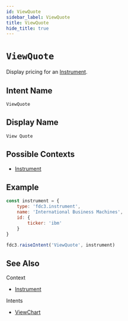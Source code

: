 ```yaml
---
id: ViewQuote
sidebar_label: ViewQuote
title: ViewQuote
hide_title: true
---
```

# `ViewQuote`

Display pricing for an [Instrument](../../context/ref/Instrument).

## Intent Name

`ViewQuote`

## Display Name

`View Quote`

## Possible Contexts

- [Instrument](../../context/ref/Instrument)

## Example

```js
const instrument = {
    type: 'fdc3.instrument',
    name: 'International Business Machines',
    id: {
        ticker: 'ibm'
    }
}

fdc3.raiseIntent('ViewQuote', instrument)
```

## See Also

Context

- [Instrument](../../context/ref/Instrument)

Intents

- [ViewChart](ViewChart)